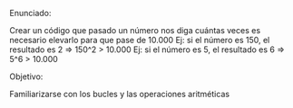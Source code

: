 Enunciado:

Crear un código que pasado un número nos diga cuántas veces es
necesario elevarlo para que pase de 10.000
Ej: si el número es 150, el resultado es 2 =>  150^2 > 10.000
Ej: si el número es 5, el resultado es 6 => 5^6 > 10.000

Objetivo:

Familiarizarse con los bucles y las operaciones aritméticas
